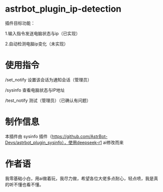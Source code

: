 # astrbot_plugin_ip-detection

插件目标功能：

  1.输入指令发送电脑状态与ip（已实现）

  2.自动检测电脑ip变化（未实现）
  
# 使用指令

  /set_notify   设置该会话为通知会话（管理员）

  /sysinfo      查看电脑状态与IP地址

  /test_notify  测试（管理员）（已确认有问题）

# 制作信息

  本插件由 sysinfo 插件（https://github.com/AstrBot-Devs/astrbot_plugin_sysinfo），使用deepseek-r1 ai修改而来

# 作者语
  我零基础小白，用ai做着玩，我尽力做，希望各位大佬多点耐心，轻点喷，我是真的听不懂也看不懂。
